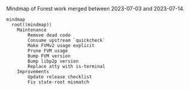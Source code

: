 Mindmap of Forest work merged between 2023-07-03 and 2023-07-14.

```mermaid
mindmap
  root((mindmap))
    Maintenance
        Remove dead code
        Consume upstream `quickcheck`
        Make FVMv2 usage explicit
        Prune FVM usage
        Bump FVM version
        Bump libp2p version
        Replace atty with is-terminal
    Improvements
        Update release checklist
        Fix state-root mismatch
```
